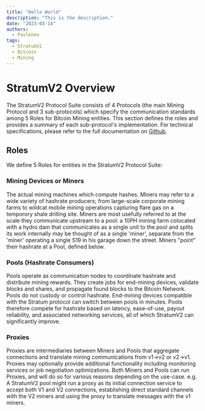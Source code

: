 ```yaml
---
title: "Hello World"
description: "This is the description."
date: "2023-03-14"
authors:
  - Pavlenex
tags:
  - StratumV2
  - Bitcoin
  - Mining
---
```

# StratumV2 Overview

The StratumV2 Protocol Suite consists of 4 Protocols (the main Mining Protocol and 3 sub-protocols) which specify the communication standards among 5 Roles for Bitcoin Mining entities. This section defines the roles and provides a summary of each sub-protocol's implementation. For technical specifications, please refer to the full documentation on [Github](https://www.github.com/stratum-mining/sv2-spec).

## Roles

We define 5 Roles for entities in the StratumV2 Protocol Suite:

### Mining Devices or Miners

The actual mining machines which compute hashes. Miners may refer to a wide variety of hashrate producers; from large-scale corporate mining farms to wildcat mobile mining operations capturing flare gas on a temporory shale drilling site. Miners are most usefully referred to at the scale they communicate upstream to a pool: a 10PH mining farm colocated with a hydro dam that communicates as a single unit to the pool and splits its work internally may be thought of as a single 'miner', separate from the 'miner' operating a single S19 in his garage down the street. Miners "point" their hashrate at a Pool, defined below.

### Pools (Hashrate Consumers)

Pools operate as communication nodes to coordinate hashrate and distribute mining rewards. They create jobs for end-mining devices, validate blocks and shares, and propagate found blocks to the Bitcoin Network. Pools do not custody or control hashrate. End-mining devices compatible with the Stratum protocol can switch between pools in minutes. Pools therefore compete for hashrate based on latency, ease-of-use, payout reliability, and associated networking services, all of which StratumV2 can significantly improve.

### Proxies

Proxies are intermediaries between Miners and Pools that aggregate connections and translate mining communications from v1->v2 or v2->v1. Proxies may optionally provide additional functionality including monitoring services or job negotiation optimizations. Both Miners and Pools can run Proxies, and will do so for various reasons depending on the use-case. e.g. A StratumV2 pool might run a proxy as its initial connection service to accept both V1 and V2 connections, establishing direct standard channels with the V2 miners and using the proxy to translate messages with the v1 miners.
